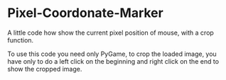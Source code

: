 # Pixel-Coordonate-Marker
A little code how show the current pixel position of mouse, with a crop function.

To use this code you need only PyGame, to crop the loaded image, you have only to do a left click on the beginning and right click on the end to show the cropped image.
